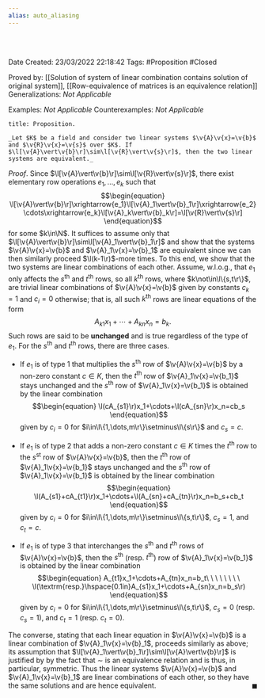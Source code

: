 ```yaml
---
alias: auto_aliasing
---
```


<br />
<br />

Date Created: 23/03/2022 22:18:42
Tags: #Proposition #Closed 

Proved by: [[Solution of system of linear combination contains solution of original system]], [[Row-equivalence of matrices is an equivalence relation]]
Generalizations: _Not Applicable_

Examples: _Not Applicable_
Counterexamples: _Not Applicable_

``` ad-Proposition
title: Proposition.

_Let $K$ be a field and consider two linear systems $\v{A}\v{x}=\v{b}$ and $\v{R}\v{x}=\v{s}$ over $K$. If $\l[\v{A}\vert\v{b}\r]\sim\l[\v{R}\vert\v{s}\r]$, then the two linear systems are equivalent._

```

_Proof_. Since $\l[\v{A}\vert\v{b}\r]\sim\l[\v{R}\vert\v{s}\r]$, there exist elementary row operations $e_1,\dots,e_k$ such that
$$\begin{equation}
    \l[\v{A}\vert\v{b}\r]\xrightarrow{e_1}\l[\v{A}_1\vert\v{b}_1\r]\xrightarrow{e_2}\cdots\xrightarrow{e_k}\l[\v{A}_k\vert\v{b}_k\r]=\l[\v{R}\vert\v{s}\r]
\end{equation}$$
for some $k\in\N$. It suffices to assume only that $\l[\v{A}\vert\v{b}\r]\sim\l[\v{A}_1\vert\v{b}_1\r]$ and show that the systems $\v{A}\v{x}=\v{b}$ and $\v{A}_1\v{x}=\v{b}_1$ are equivalent since we can then similarly proceed $\l(k-1\r)$-more times. To this end, we show that the two systems are linear combinations of each other. Assume, w.l.o.g., that $e_1$ only affects the $s^\textrm{th}$ and $t^\textrm{th}$ rows, so all $k^\textrm{th}$ rows, where $k\not\in\l\{s,t\r\}$, are trivial linear combinations of $\v{A}\v{x}=\v{b}$ given by constants $c_k=1$ and $c_i=0$ otherwise; that is, all such $k^\textrm{th}$ rows are linear equations of the form
$$\begin{equation}
    A_{k1}x_1+\cdots+A_{kn}x_n=b_k.
\end{equation}$$
Such rows are said to be **unchanged** and is true regardless of the type of $e_1$. For the $s^\textrm{th}$ and $t^\textrm{th}$ rows, there are three cases.
* If $e_1$ is of type 1 that multiplies the $s^\textrm{th}$ row of $\v{A}\v{x}=\v{b}$ by a non-zero constant $c\in K$, then the $t^\textrm{th}$ row of $\v{A}_1\v{x}=\v{b_1}$ stays unchanged and the $s^\textrm{th}$ row of $\v{A}_1\v{x}=\v{b_1}$ is obtained by the linear combination
$$\begin{equation}
    \l(cA_{s1}\r)x_1+\cdots+\l(cA_{sn}\r)x_n=cb_s
\end{equation}$$
given by $c_i=0$ for $i\in\l\{1,\dots,m\r\}\setminus\l\{s\r\}$ and $c_s=c$.

* If $e_1$ is of type 2 that adds a non-zero constant $c\in K$ times the $t^\textrm{th}$ row to the $s^\textrm{st}$ row of $\v{A}\v{x}=\v{b}$, then the $t^\textrm{th}$ row of $\v{A}_1\v{x}=\v{b_1}$ stays unchanged and the $s^\textrm{th}$ row of $\v{A}_1\v{x}=\v{b_1}$ is obtained by the linear combination
$$\begin{equation}
    \l(A_{s1}+cA_{t1}\r)x_1+\cdots+\l(A_{sn}+cA_{tn}\r)x_n=b_s+cb_t
\end{equation}$$
given by $c_i=0$ for $i\in\l\{1,\dots,m\r\}\setminus\l\{s,t\r\}$, $c_s=1$, and $c_t=c$.

* If $e_1$ is of type 3 that interchanges the $s^\textrm{th}$ and $t^\textrm{th}$ rows of $\v{A}\v{x}=\v{b}$, then the $s^\textrm{th}$ (resp. $t^\textrm{th}$) row of $\v{A}_1\v{x}=\v{b_1}$ is obtained by the linear combination
$$\begin{equation}
    A_{t1}x_1+\cdots+A_{tn}x_n=b_t\ \ \ \ \ \ \ \ \l(\textrm{resp.}\hspace{0.1in}A_{s1}x_1+\cdots+A_{sn}x_n=b_s\r)
\end{equation}$$
given by $c_i=0$ for $i\in\l\{1,\dots,m\r\}\setminus\l\{s,t\r\}$, $c_s=0$ (resp. $c_s=1$), and $c_t=1$ (resp. $c_t=0$).

The converse, stating that each linear equation in $\v{A}\v{x}=\v{b}$ is a linear combination of $\v{A}_1\v{x}=\v{b}_1$, proceeds similarly as above; its assumption that $\l[\v{A}_1\vert\v{b}_1\r]\sim\l[\v{A}\vert\v{b}\r]$ is justified by by the fact that $\sim$ is an equivalence relation and is thus, in particular, symmetric. Thus the linear systems $\v{A}\v{x}=\v{b}$ and $\v{A}_1\v{x}=\v{b}_1$ are linear combinations of each other, so they have the same solutions and are hence equivalent.<span style="float:right;">$\blacksquare$</span>
